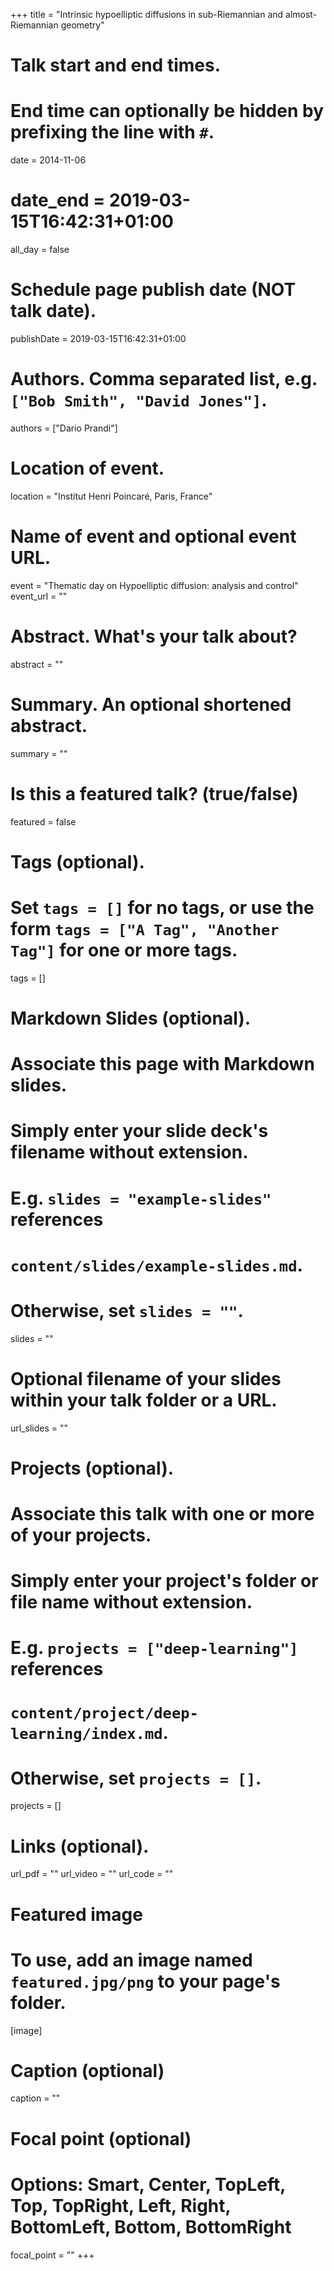 +++
title = "Intrinsic hypoelliptic diffusions in sub-Riemannian and almost-Riemannian geometry"

# Talk start and end times.
#   End time can optionally be hidden by prefixing the line with `#`.
date = 2014-11-06
# date_end = 2019-03-15T16:42:31+01:00
all_day = false

# Schedule page publish date (NOT talk date).
publishDate = 2019-03-15T16:42:31+01:00

# Authors. Comma separated list, e.g. `["Bob Smith", "David Jones"]`.
authors = ["Dario Prandi"]

# Location of event.
location = "Institut Henri Poincaré, Paris, France"

# Name of event and optional event URL.
event = "Thematic day on Hypoelliptic diffusion: analysis and control"
event_url = ""

# Abstract. What's your talk about?
abstract = ""

# Summary. An optional shortened abstract.
summary = ""

# Is this a featured talk? (true/false)
featured = false

# Tags (optional).
#   Set `tags = []` for no tags, or use the form `tags = ["A Tag", "Another Tag"]` for one or more tags.
tags = []

# Markdown Slides (optional).
#   Associate this page with Markdown slides.
#   Simply enter your slide deck's filename without extension.
#   E.g. `slides = "example-slides"` references 
#   `content/slides/example-slides.md`.
#   Otherwise, set `slides = ""`.
slides = ""

# Optional filename of your slides within your talk folder or a URL.
url_slides = ""

# Projects (optional).
#   Associate this talk with one or more of your projects.
#   Simply enter your project's folder or file name without extension.
#   E.g. `projects = ["deep-learning"]` references 
#   `content/project/deep-learning/index.md`.
#   Otherwise, set `projects = []`.
projects = []

# Links (optional).
url_pdf = ""
url_video = ""
url_code = ""

# Featured image
# To use, add an image named `featured.jpg/png` to your page's folder. 
[image]
  # Caption (optional)
  caption = ""

  # Focal point (optional)
  # Options: Smart, Center, TopLeft, Top, TopRight, Left, Right, BottomLeft, Bottom, BottomRight
  focal_point = ""
+++

